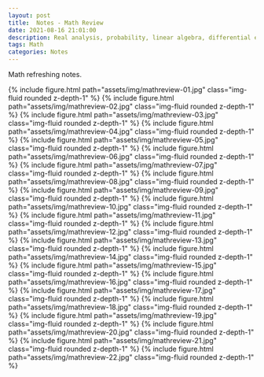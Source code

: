 ```yaml
---
layout: post
title:  Notes - Math Review
date: 2021-08-16 21:01:00
description: Real analysis, probability, linear algebra, differential equations, stochastic process.
tags: Math
categories: Notes
---
```


Math refreshing notes.

{% include figure.html path="assets/img/mathreview-01.jpg" class="img-fluid rounded z-depth-1" %}
{% include figure.html path="assets/img/mathreview-02.jpg" class="img-fluid rounded z-depth-1" %}
{% include figure.html path="assets/img/mathreview-03.jpg" class="img-fluid rounded z-depth-1" %}
{% include figure.html path="assets/img/mathreview-04.jpg" class="img-fluid rounded z-depth-1" %}
{% include figure.html path="assets/img/mathreview-05.jpg" class="img-fluid rounded z-depth-1" %}
{% include figure.html path="assets/img/mathreview-06.jpg" class="img-fluid rounded z-depth-1" %}
{% include figure.html path="assets/img/mathreview-07.jpg" class="img-fluid rounded z-depth-1" %}
{% include figure.html path="assets/img/mathreview-08.jpg" class="img-fluid rounded z-depth-1" %}
{% include figure.html path="assets/img/mathreview-09.jpg" class="img-fluid rounded z-depth-1" %}
{% include figure.html path="assets/img/mathreview-10.jpg" class="img-fluid rounded z-depth-1" %}
{% include figure.html path="assets/img/mathreview-11.jpg" class="img-fluid rounded z-depth-1" %}
{% include figure.html path="assets/img/mathreview-12.jpg" class="img-fluid rounded z-depth-1" %}
{% include figure.html path="assets/img/mathreview-13.jpg" class="img-fluid rounded z-depth-1" %}
{% include figure.html path="assets/img/mathreview-14.jpg" class="img-fluid rounded z-depth-1" %}
{% include figure.html path="assets/img/mathreview-15.jpg" class="img-fluid rounded z-depth-1" %}
{% include figure.html path="assets/img/mathreview-16.jpg" class="img-fluid rounded z-depth-1" %}
{% include figure.html path="assets/img/mathreview-17.jpg" class="img-fluid rounded z-depth-1" %}
{% include figure.html path="assets/img/mathreview-18.jpg" class="img-fluid rounded z-depth-1" %}
{% include figure.html path="assets/img/mathreview-19.jpg" class="img-fluid rounded z-depth-1" %}
{% include figure.html path="assets/img/mathreview-20.jpg" class="img-fluid rounded z-depth-1" %}
{% include figure.html path="assets/img/mathreview-21.jpg" class="img-fluid rounded z-depth-1" %}
{% include figure.html path="assets/img/mathreview-22.jpg" class="img-fluid rounded z-depth-1" %}


